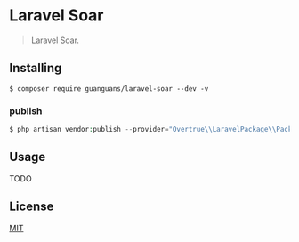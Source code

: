 # Laravel Soar

> Laravel Soar.

## Installing

``` shell
$ composer require guanguans/laravel-soar --dev -v
```

### publish

```php
$ php artisan vendor:publish --provider="Overtrue\\LaravelPackage\\PackageServiceProvider"
```

## Usage

TODO


## License

[MIT](LICENSE)

